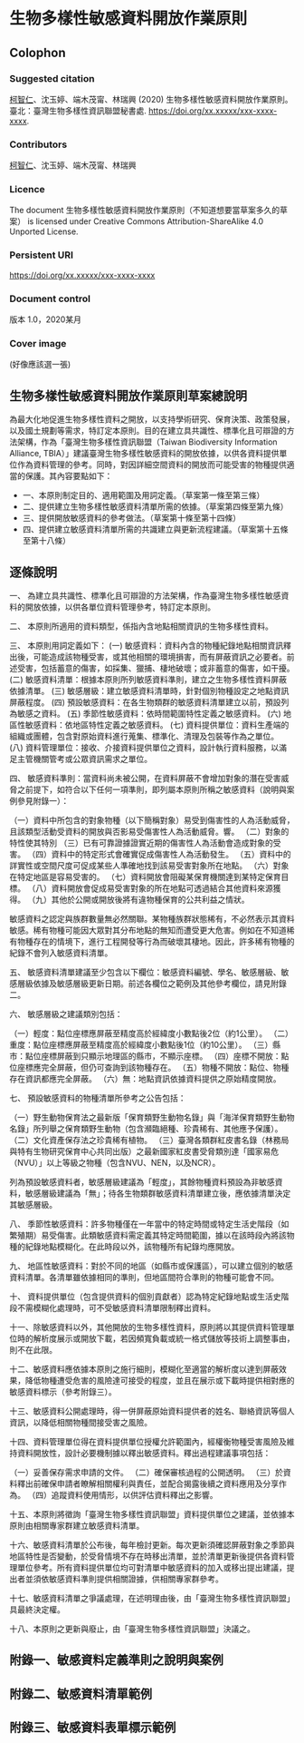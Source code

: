 # 生物多樣性敏感資料開放作業原則

## Colophon
### Suggested citation
[柯智仁](https://orcid.org/0000-0002-8343-604X)、沈玉婷、端木茂甯、林瑞興 (2020) 生物多樣性敏感資料開放作業原則。臺北：臺灣生物多樣性資訊聯盟秘書處. https://doi.org/xx.xxxxx/xxx-xxxx-xxxx.
### Contributors
[柯智仁](https://orcid.org/0000-0002-8343-604X)、沈玉婷、端木茂甯、林瑞興
### Licence
The document 生物多樣性敏感資料開放作業原則（不知道想要當草案多久的草案） is licensed under Creative Commons Attribution-ShareAlike 4.0 Unported License.
### Persistent URI
https://doi.org/xx.xxxxx/xxx-xxxx-xxxx
### Document control
版本 1.0，2020某月
### Cover image
(好像應該選一張)

## 生物多樣性敏感資料開放作業原則草案總說明
為最大化地促進生物多樣性資料之開放，以支持學術研究、保育決策、政策發展，以及國土規劃等需求，特訂定本原則。目的在建立具共識性、標準化且可辯證的方法架構，作為「臺灣生物多樣性資訊聯盟（Taiwan Biodiversity Information Alliance, TBIA）」建議臺灣生物多樣性敏感資料的開放依據，以供各資料提供單位作為資料管理的參考。同時，對因詳細空間資料的開放而可能受害的物種提供適當的保護。其內容要點如下：

* 一、本原則制定目的、適用範圍及用詞定義。（草案第一條至第三條）
* 二、提供建立生物多樣性敏感資料清單所需的依據。（草案第四條至第九條）
* 三、提供開放敏感資料的參考做法。（草案第十條至第十四條）
* 四、提供建立敏感資料清單所需的共識建立與更新流程建議。（草案第十五條至第十八條）

## 逐條說明

一、	為建立具共識性、標準化且可辯證的方法架構，作為臺灣生物多樣性敏感資料的開放依據，以供各單位資料管理參考，特訂定本原則。

二、	本原則所適用的資料類型，係指內含地點相關資訊的生物多樣性資料。

三、	本原則用詞定義如下：
(一)	敏感資料：資料內含的物種紀錄地點相關資訊釋出後，可能造成該物種受害，或其他相關的環境損害，而有屏蔽資訊之必要者。前述受害，包括蓄意的傷害，如採集、獵捕、棲地破壞；或非蓄意的傷害，如干擾。
(二)	敏感資料清單：根據本原則所列敏感資料準則，建立之生物多樣性資料屏蔽依據清單。
(三)	敏感層級：建立敏感資料清單時，針對個別物種設定之地點資訊屏蔽程度。
(四)	預設敏感資料：在各生物類群的敏感資料清單建立以前，預設列為敏感之資料。
(五)	季節性敏感資料：依時間範圍特性定義之敏感資料。
(六)	地區性敏感資料：依地區特性定義之敏感資料。
(七)	資料提供單位：資料生產端的組織或團體，包含對原始資料進行蒐集、標準化、清理及包裝等作為之單位。
(八)	資料管理單位：接收、介接資料提供單位之資料，設計執行資料服務，以滿足主管機關管考或公眾資訊需求之單位。

四、	敏感資料準則：當資料尚未被公開，在資料屏蔽不會增加對象的潛在受害威脅之前提下，如符合以下任何一項準則，即列屬本原則所稱之敏感資料（說明與案例參見附錄一）：

（一）資料中所包含的對象物種（以下簡稱對象）易受到傷害性的人為活動威脅，且該類型活動受資料的開放與否影易受傷害性人為活動威脅。響。
（二）對象的特性使其特別
（三）已有可靠證據證實近期的傷害性人為活動會造成對象的受害。
（四）資料中的特定形式會確實促成傷害性人為活動發生。
（五）資料中的詳實性或空間尺度可促成某些人準確地找到該易受害對象所在地點。
（六）對象在特定地區是容易受害的。
（七）資料開放會阻礙某保育機關達到某特定保育目標。
（八）資料開放會促成易受害對象的所在地點可透過結合其他資料來源獲得。
（九）其他於公開或開放後將有違物種保育的公共利益之情狀。

敏感資料之認定與族群數量無必然關聯。某物種族群狀態稀有，不必然表示其資料敏感。稀有物種可能因大眾對其分布地點的無知而遭受更大危害。例如在不知道稀有物種存在的情境下，進行工程開發等行為而破壞其棲地。因此，許多稀有物種的紀錄不會列入敏感資料清單。

五、	敏感資料清單建議至少包含以下欄位：敏感資料編號、學名、敏感層級、敏感層級依據及敏感層級更新日期。前述各欄位之範例及其他參考欄位，請見附錄二。

六、 敏感層級之建議類別包括：

（一）輕度：點位座標應屏蔽至精度高於經緯度小數點後2位（約1公里）。
（二）重度：點位座標應屏蔽至精度高於經緯度小數點後1位（約10公里）。
（三）縣市：點位座標屏蔽到只顯示地理區的縣市，不顯示座標。
（四）座標不開放：點位座標應完全屏蔽，但仍可查詢到該物種存在。
（五）物種不開放：點位、物種存在資訊都應完全屏蔽。
（六）無：地點資訊依據資料提供之原始精度開放。

七、 預設敏感資料的物種清單所參考之公告包括：

（一）野生動物保育法之最新版「保育類野生動物名錄」與「海洋保育類野生動物名錄」所列舉之保育類野生動物（包含瀕臨絕種、珍貴稀有、其他應予保護）。
（二）文化資產保存法之珍貴稀有植物。
（三）臺灣各類群紅皮書名錄（林務局與特有生物研究保育中心共同出版）之最新國家紅皮書受脅類別達「國家易危（NVU）」以上等級之物種（包含NVU、NEN，以及NCR）。
 
列為預設敏感資料者，敏感層級建議為「輕度」，其餘物種資料預設為非敏感資料，敏感層級建議為「無」；待各生物類群敏感資料清單建立後，應依據清單決定其敏感層級。

八、	季節性敏感資料：許多物種僅在一年當中的特定時間或特定生活史階段（如繁殖期）易受傷害。此類敏感資料需定義其特定時間範圍，據以在該時段內將該物種的紀錄地點模糊化。在此時段以外，該物種所有紀錄均應開放。

九、	地區性敏感資料：對於不同的地區（如縣市或保護區），可以建立個別的敏感資料清單。各清單雖依據相同的準則，但地區間符合準則的物種可能會不同。

十、	資料提供單位（包含提供資料的個別貢獻者）認為特定紀錄地點或生活史階段不需模糊化處理時，可不受敏感資料清單限制釋出資料。

十一、除敏感資料以外，其他開放的生物多樣性資料，原則將以其提供資料管理單位時的解析度展示或開放下載，若因頻寬負載或統一格式儲放等技術上調整事由，則不在此限。

十二、敏感資料應依據本原則之施行細則，模糊化至適當的解析度以達到屏蔽效果，降低物種遭受危害的風險達可接受的程度，並且在展示或下載時提供相對應的敏感資料標示（參考附錄三）。

十三、敏感資料公開處理時，得一併屏蔽原始資料提供者的姓名、聯絡資訊等個人資訊，以降低相關物種間接受害之風險。

十四、資料管理單位得在資料提供單位授權允許範圍內，經權衡物種受害風險及維持資料開放性，設計必要機制據以釋出敏感資料。釋出過程建議事項包括：

（一）妥善保存需求申請的文件。
（二）確保審核過程的公開透明。
（三）於資料釋出前確保申請者瞭解相關權利與責任，並配合揭露後續之資料應用及分享作為。
（四）追蹤資料使用情形，以供評估資料釋出之影響。

十五、本原則將徵詢「臺灣生物多樣性資訊聯盟」資料提供單位之建議，並依據本原則由相關專家群建立敏感資料清單。

十六、敏感資料清單於公布後，每年檢討更新。每次更新須確認屏蔽對象之季節與地區特性是否變動，於受脅情境不存在時移出清單，並於清單更新後提供各資料管理單位參考。所有資料提供單位均可對清單中敏感資料的加入或移出提出建議，提出者並須依敏感資料準則提供相關證據，供相關專家群參考。

十七、敏感資料清單之爭議處理，在述明理由後，由「臺灣生物多樣性資訊聯盟」具最終決定權。

十八、本原則之更新與廢止，由「臺灣生物多樣性資訊聯盟」決議之。

## 附錄一、敏感資料定義準則之說明與案例
## 附錄二、敏感資料清單範例
## 附錄三、敏感資料表單標示範例

